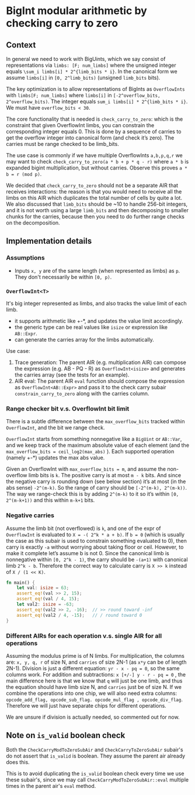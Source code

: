# BigInt modular arithmetic by checking carry to zero

## Context

In general we need to work with BigUints, which we say consist of representations via `limbs: [F; num_limbs]` where the unsigned integer equals `\sum_i limbs[i] * 2^{limb_bits * i}`. In the canonical form we assume `limbs[i]` in `[0, 2^limb_bits)` (unsigned `limb_bits` bits). 

The key optimization is to allow representations of BigInts as `OverflowInts` with `limbs[F; num_limbs]`
where `limbs[i]` in `[-2^overflow_bits, 2^overflow_bits)`.
The integer equals `sum_i limbs[i] * 2^{limb_bits * i}`. We must have `overflow_bits < 30`. 

The core functionality that is needed is `check_carry_to_zero`: which is the constraint that given OverflowInt limbs, you can constrain the corresponding integer equals 0. This is done by a sequence of carries to get the overflow integer into canonical form (and check it’s zero). The carries must be range checked to be limb_bits. 

The use case is commonly if we have multiple OverflowInts `a,b,p,q,r` we may want to check 
`check_carry_to_zero(a * b + p * q - r)` where `a * b` is expanded bigint multiplication, but without carries. Observe this proves `a * b = r (mod p)`. 

We decided that `check_carry_to_zero` should not be a separate AIR that receives interactions:
the reason is that you would need to receive all the limbs on this AIR which duplicates the total number of cells by quite a lot. 
We also discussed that `limb_bits` should be ~10 to handle 256-bit integers, and it is not worth using a large `limb_bits` and then decomposing to smaller chunks for the carries, because then you need to do further range checks on the decomposition.

## Implementation details

### Assumptions
* Inputs `x, y` are of the same length (when represented as limbs) as `p`. They don't necessarily be within `[0, p)`.

### `OverflowInt<T>`

It's big integer represented as limbs, and also tracks the value limit of each limb.
- it supports arithmetic like +-*, and updates the value limit accordingly.
- the generic type can be real values like `isize` or expression like `AB::Expr`.
- can generate the carries array for the limbs automatically.

Use case:

1. Trace generation: The parent AIR (e.g. multiplication AIR) can compose the expression (e.g. AB - PQ - R) as `OverflowInt<isize>` and generates the carries array (see the tests for an example).
1. AIR eval: The parent AIR `eval` function should compose the expression as `OverflowInt<AB::Expr>` and pass it to the check carry subair `constrain_carry_to_zero` along with the carries column.

### Range checker bit v.s. OverflowInt bit limit

There is a subtle difference between the `max_overflow_bits` tracked within `OverflowInt`, and the bit we range check.

`OverflowInt` starts from something nonnegative like a `BigUint` or `AB::Var`,
and we keep track of the maximum absolute value of each element (and the `max_overflow_bits = ceil_log2(max_abs)` ).
Each supported operation (namely +-*) updates the max abs value.

Given an OverflowInt with `max_overflow_bits = m`, and assume the non-overflow limb bits is `k`.
The positive carry is at most `m - k` bits. And since the negative carry is rounding down (see below section) it’s at most (in the abs sense) `-2^(m-k)`.
So the range of carry should be `[-2^(m-k), 2^(m-k))`. The way we range-check this is by adding `2^(m-k)` to it so it’s within `[0, 2^(m-k+1))` and this within `m-k+1` bits.

### Negative carries

Assume the limb bit (not overflowed) is `k`, and one of the expr of `OverflowInt` is evaluated to `X = -( 2^k * a + b)`.
If `b = 0` (which is usually the case as this subair is used to constrain something evaluated to 0), then carry is exactly `-a` without worrying about taking floor or ceil.
However, to make it complete let’s assume b is not 0. Since the canonical limb is nonnegative within `[0, 2^k - 1)`,
the carry should be `-(a+1)` with canonical limb `2^k - b`. 
Therefore the correct way to calculate carry is `X >> k` instead of `X / (1 << K)`. 

```Rust
fn main() {
    let val: isize = 63;
    assert_eq!(val >> 2, 15);
    assert_eq!(val / 4, 15);
    let val2: isize = -63;
    assert_eq!(val2 >> 2, -16);  // >> round toward -inf
    assert_eq!(val2 / 4, -15);   // / round toward 0
}
```

### Different AIRs for each operation v.s. single AIR for all operations

Assuming the modulus prime is of N limbs.
For multiplication, the columns are: `x, y, q, r` of size N, and `carries` of size 2N-1 (as `x*y` can be of length 2N-1). 
Division is just a different equation: `yr - x - pq = 0`, so the same columns work.
For addition and subtractions: `x [+/-] y - r - pq = 0` , the main difference here is that we know that `q` will just be one limb,
and thus the equation should have limb size N, and `carries` just be of size N.
If we combine the operations into one chip, we will also need extra columns: `opcode_add_flag, opcode_sub_flag. opcode_mul_flag , opcode_div_flag`.
Therefore we will just have separate chips for different operations.

We are unsure if division is actually needed, so commented out for now.

## Note on `is_valid` boolean check

Both the `CheckCarryModToZeroSubAir` and `CheckCarryToZeroSubAir` subair's do not assert that `is_valid` is boolean.
They assume the parent air already does this.

This is to avoid duplicating the `is_valid` boolean check every time we use these subair's, since we may call `CheckCarryModToZeroSubAir::eval` multiple times in the parent air's `eval` method.